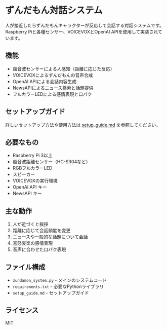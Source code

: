 # ずんだもん対話システム

人が接近したらずんだもんキャラクターが反応して会話する対話システムです。Raspberry Piと各種センサー、VOICEVOXとOpenAI APIを使用して実装されています。

## 機能

- 超音波センサーによる人感知（距離に応じた反応）
- VOICEVOXによるずんだもんの音声合成
- OpenAI APIによる会話内容生成
- NewsAPIによるニュース検索と話題提供
- フルカラーLEDによる感情表現と口パク

## セットアップガイド

詳しいセットアップ方法や使用方法は [setup_guide.md](setup_guide.md) を参照してください。

## 必要なもの

- Raspberry Pi 3以上
- 超音波距離センサー（HC-SR04など）
- RGBフルカラーLED
- スピーカー
- VOICEVOXの実行環境
- OpenAI API キー
- NewsAPI キー

## 主な動作

1. 人が近づくと挨拶
2. 距離に応じて会話頻度を変更
3. ニュースや一般的な話題について会話
4. 喜怒哀楽の感情表現
5. 音声に合わせた口パク表現

## ファイル構成

- `zundamon_system.py` - メインのシステムコード
- `requirements.txt` - 必要なPythonライブラリ
- `setup_guide.md` - セットアップガイド

## ライセンス

MIT